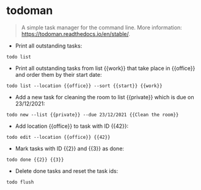 # todoman

> A simple task manager for the command line.
> More information: <https://todoman.readthedocs.io/en/stable/>.

- Print all outstanding tasks:

`todo list`

- Print all outstanding tasks from list {{work}} that take place in {{office}} and order them by their start date:

`todo list --location {{office}} --sort {{start}} {{work}}`

- Add a new task for cleaning the room to list {{private}} which is due on 23/12/2021:

`todo new --list {{private}} --due 23/12/2021 {{Clean the room}}`

- Add location {{office}} to task with ID {{42}}:

`todo edit --location {{office}} {{42}}`

- Mark tasks with ID {{2}} and {{3}} as done:

`todo done {{2}} {{3}}`

- Delete done tasks and reset the task ids:

`todo flush`
